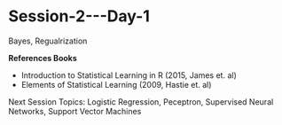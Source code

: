 # Session-2---Day-1
Bayes, Regualrization


**References Books**

- Introduction to Statistical Learning in R (2015, James et. al)
- Elements of Statistical Learning (2009, Hastie et. al)


Next Session Topics: Logistic Regression, Peceptron, Supervised Neural Networks, Support Vector Machines
